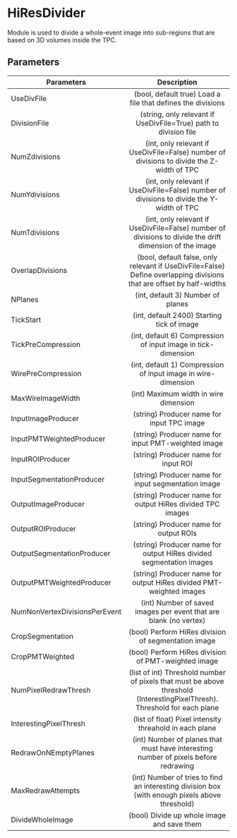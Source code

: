 # HiResDivider

Module is used to divide a whole-event image into sub-regions that are based on 3D volumes inside the TPC.

## Parameters

| Parameters | Description |
|------------|:-----------:|
| UseDivFile          | (bool, default true) Load a file that defines the divisions |
| DivisionFile        | (string, only relevant if UseDivFile=True) path to division file |
| NumZdivisions       | (int, only relevant if UseDivFile=False) number of divisions to divide the Z-width of TPC |
| NumYdivisions       | (int, only relevant if UseDivFile=False) number of divisions to divide the Y-width of TPC |
| NumTdivisions       | (int, only relevant if UseDivFile=False) number of divisions to divide the drift dimension of the image |
| OverlapDivisions    | (bool, default false, only relevant if UseDivFile=False) Define overlapping divisions that are offset by half-widths |
| NPlanes             | (int, default 3) Number of planes |
| TickStart           | (int, default 2400) Starting tick of image |
| TickPreCompression  | (int, default 6) Compression of input image in tick-dimension |
| WirePreCompression  | (int, default 1) Compression of input image in wire-dimension |
| MaxWireImageWidth   | (int) Maximum width in wire dimension |
| InputImageProducer  | (string) Producer name for input TPC image |
| InputPMTWeightedProducer    | (string) Producer name for input PMT-weighted image |
| InputROIProducer    | (string) Producer name for input ROI |
| InputSegmentationProducer | (string) Producer name for input segmentation image |
| OutputImageProducer | (string) Producer name for output HiRes divided TPC images |
| OutputROIProducer   | (string) Producer name for output ROIs |
| OutputSegmentationProducer | (string) Producer name for output HiRes divided segmentation images |
| OutputPMTWeightedProducer | (string) Producer name for output HiRes divided PMT-weighted images |
| NumNonVertexDivisionsPerEvent | (int) Number of saved images per event that are blank (no vertex) |
| CropSegmentation | (bool) Perform HiRes division of segmentation image |
| CropPMTWeighted  | (bool) Perform HiRes division of PMT-weighted image |
| NumPixelRedrawThresh   | (list of int) Threshold number of pixels that must be above threshold (InterestingPixelThresh). Threshold for each plane |
| InterestingPixelThresh | (list of float) Pixel intensity threahold in each plane |
| RedrawOnNEmptyPlanes   | (int) Number of planes that must have interesting number of pixels before redrawing |
| MaxRedrawAttempts      | (int) Number of tries to find an interesting division box (with enough pixels above threshold) |
| DivideWholeImage       | (bool) Divide up whole image and save them |


